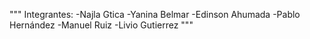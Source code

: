 """ 
Integrantes:
-Najla Gtica
-Yanina Belmar
-Edinson Ahumada
-Pablo Hernández
-Manuel Ruiz
-Livio Gutierrez
"""